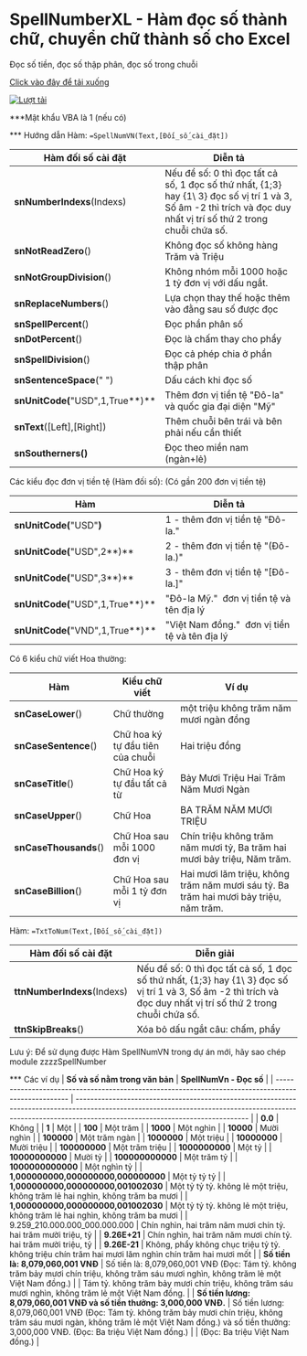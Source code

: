 # SpellNumberXL - Hàm đọc số thành chữ, chuyển chữ thành số cho Excel
 Đọc số tiền, đọc số thập phân, đọc số trong chuỗi

[Click vào đây để tải xuống](https://github.com/SanbiVN/SpellNumberXL/releases/download/SpellNumber/SpellNumberXL.xlsm)

[![Lượt tải](https://img.shields.io/github/downloads/SanbiVN/SpellNumberXL/total.svg)](https://github.com/SanbiVN/SpellNumberXL/releases/download/SpellNumber/SpellNumberXL.xlsm) 

***Mật khẩu VBA là 1 (nếu có)


*** Hướng dẫn
Hàm: 	```=SpellNumVN(Text,[Đối_số_cài_đặt])```

| **Hàm đối số cài đặt**           | **Diễn tả**                                                                                                                                                      |
| -------------------------------- | ------------------------------------------------------------------------------------------------------------------------------------------------------------------ |
| **snNumberIndexs**(Indexs)       | Nếu để số: 0 thì đọc tất cả số, 1 đọc số thứ nhất, {1;3} hay {1\\ 3} đọc số vị trí 1 và 3, Số âm -2 thì trích và đọc duy nhất vị trí số thứ 2 trong chuỗi chứa số. |
| **snNotReadZero**()              | Không đọc số không hàng Trăm và Triệu                                                                                                                              |
| **snNotGroupDivision**()         | Không nhóm mỗi 1000 hoặc 1 tỷ đơn vị với dấu ngắt.                                                                                                                 |
| **snReplaceNumbers**()           | Lựa chọn thay thế hoặc thêm vào đằng sau số được đọc                                                                                                               |
| **snSpellPercent**()             | Đọc phần phân số                                                                                                                                                   |
| **snDotPercent**()               | Đọc là chấm thay cho phẩy                                                                                                                                          |
| **snSpellDivision**()            | Đọc cả phép chia ở phần thập phân                                                                                                                                  |
| **snSentenceSpace**(" ")         | Dấu cách khi đọc số                                                                                                                                                |
| **snUnitCode(**"USD",1,True**)** | Thêm đơn vị tiền tệ "Đô-la" và quốc gia đại diện "Mỹ"                                                                                                              |
| **snText**([Left],[Right])       | Thêm chuỗi bên trái và bên phải nếu cần thiết                                                                                                                      |
| **snSoutherners()**              | Đọc theo miền nam (ngàn+lẻ)                                                                                                                                        |


Các kiểu đọc đơn vị tiền tệ (Hàm đối số):
(Có gần 200 đơn vị tiền tệ)

| Hàm                              | Diễn tả |
| -------------------------------- | ---------------------------------------------- |
| **snUnitCode(**"USD"**)**        | 1 - thêm đơn vị tiền tệ "Đô-la."               |
| **snUnitCode(**"USD",2**)**      | 2 - thêm đơn vị tiền tệ "(Đô-la.)"             |
| **snUnitCode(**"USD",3**)**      | 3 - thêm đơn vị tiền tệ "[Đô-la.]"             |
| **snUnitCode(**"USD",1,True**)** | "Đô-la Mỹ."  đơn vị tiền tệ và tên địa lý      |
| **snUnitCode(**"VND",1,True**)** | "Việt Nam đồng."  đơn vị tiền tệ và tên địa lý |

Có 6 kiểu chữ viết Hoa thường:

| **Hàm**               | **Kiểu chữ viết**                | **Ví dụ**                                                                             |
| --------------------- | -------------------------------- | ------------------------------------------------------------------------------------- |
| **snCaseLower**()     | Chữ thường                       | một triệu không trăm năm mươi ngàn đồng                                               |
| **snCaseSentence**()  | Chữ hoa ký tự đầu tiên của chuỗi | Hai triệu đồng                                                                        |
| **snCaseTitle**()     | Chữ Hoa ký tự đầu tất cả từ      | Bảy Mươi Triệu Hai Trăm Năm Mươi Ngàn                                                 |
| **snCaseUpper**()     | Chữ Hoa                          | BA TRĂM NĂM MƯƠI TRIỆU                                                                |
| **snCaseThousands**() | Chữ Hoa sau mỗi 1000 đơn vị      | Chín triệu không trăm năm mươi tỷ, Ba trăm hai mươi bảy triệu, Năm trăm.              |
| **snCaseBillion**()   | Chữ Hoa sau mỗi 1 tỷ đơn vị      | Hai mươi lăm triệu, không trăm năm mươi sáu tỷ. Ba trăm hai mươi bảy triệu, năm trăm. |


Hàm: 	```=TxtToNum(Text,[Đối_số_cài_đặt])```

| **Hàm đối số cài đặt**      | **Diễn giải**                                                                                                                                                      |
| --------------------------- | ------------------------------------------------------------------------------------------------------------------------------------------------------------------ |
| **ttnNumberIndexs**(Indexs) | Nếu để số: 0 thì đọc tất cả số, 1 đọc số thứ nhất, {1;3} hay {1\\ 3} đọc số vị trí 1 và 3, Số âm -2 thì trích và đọc duy nhất vị trí số thứ 2 trong chuỗi chứa số. |
| **ttnSkipBreaks**()         | Xóa bỏ dấu ngắt câu: chấm, phẩy                                                                                                                                    |

Lưu ý: Để sử dụng được Hàm SpellNumVN trong dự án mới, hãy sao chép module zzzzSpellNumber

*** Các ví dụ
| **Số và số nằm trong văn bản**                                                                      | **SpellNumVn - Đọc số**                                                                                                                                                                                     |
| --------------------------------------------------------------------------------------------------- | ----------------------------------------------------------------------------------------------------------------------------------------------------------------------------------------------------------- |
| **0.0**                                                                                             | Không                                                                                                                                                                                                       |
| **1**                                                                                               | Một                                                                                                                                                                                                         |
| **100**                                                                                             | Một trăm                                                                                                                                                                                                    |
| **1000**                                                                                            | Một nghìn                                                                                                                                                                                                   |
| **10000**                                                                                           | Mười nghìn                                                                                                                                                                                                  |
| **100000**                                                                                          | Một trăm ngàn                                                                                                                                                                                               |
| **1000000**                                                                                         | Một triệu                                                                                                                                                                                                   |
| **10000000**                                                                                        | Mười triệu                                                                                                                                                                                                  |
| **100000000**                                                                                       | Một trăm triệu                                                                                                                                                                                              |
| **1000000000**                                                                                      | Một tỷ                                                                                                                                                                                                      |
| **10000000000**                                                                                     | Mười tỷ                                                                                                                                                                                                     |
| **100000000000**                                                                                    | Một trăm tỷ                                                                                                                                                                                                 |
| **1000000000000**                                                                                   | Một nghìn tỷ                                                                                                                                                                                                |
| **1,000000000,000000000,000000000**                                                                 | Một tỷ tỷ tỷ                                                                                                                                                                                                |
| **1,000000000,000000000,001002030**                                                                 | Một tỷ tỷ tỷ. không lẻ một triệu, không trăm lẻ hai nghìn, không trăm ba mươi                                                                                                                               |
| **1,000000000,000000000,001002030**                                                                 | Một tỷ tỷ tỷ. không lẻ một triệu, không trăm lẻ hai nghìn, không trăm ba mươi                                                                                                                               |
| 9.259_210.000.000_000.000.000                                                                       | Chín nghìn, hai trăm năm mươi chín tỷ. hai trăm mười triệu, tỷ                                                                                                                                              |
| **9.26E+21**                                                                                        | Chín nghìn, hai trăm năm mươi chín tỷ. hai trăm mười triệu, tỷ                                                                                                                                              |
| **9.26E-21**                                                                                        | Không, phẩy không chục triệu tỷ tỷ. không triệu chín trăm hai mươi lăm nghìn chín trăm hai mươi mốt                                                                                                         |
| **Số tiền là: 8,079,060,001 VNĐ**                                                                   | Số tiền là: 8,079,060,001 VNĐ (Đọc: Tám tỷ. không trăm bảy mươi chín triệu, không trăm sáu mươi nghìn, không trăm lẻ một Việt Nam đồng.)                                                                    |
| Tám tỷ. không trăm bảy mươi chín triệu, không trăm sáu mươi nghìn, không trăm lẻ một Việt Nam đồng. |
| **Số tiền lương: 8,079,060,001 VNĐ và số tiền thưởng: 3,000,000 VNĐ.**                              | Số tiền lương: 8,079,060,001 VNĐ (Đọc: Tám tỷ. không trăm bảy mươi chín triệu, không trăm sáu mươi ngàn, không trăm lẻ một Việt Nam đồng.) và số tiền thưởng: 3,000,000 VNĐ. (Đọc: Ba triệu Việt Nam đồng.) |
| (Đọc: Ba triệu Việt Nam đồng.)                                                                      |





